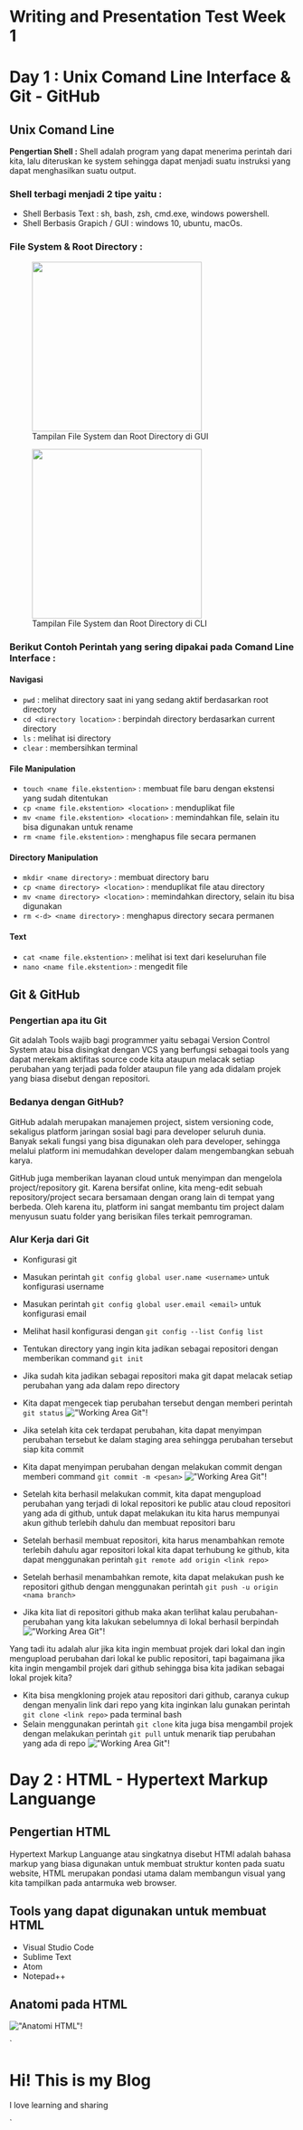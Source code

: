 # **Writing and Presentation Test Week 1**
# **Day 1 : Unix Comand Line Interface & Git - GitHub**
## **Unix Comand Line**
**Pengertian Shell :** Shell adalah program yang dapat menerima perintah dari kita, lalu diteruskan ke system sehingga dapat menjadi suatu instruksi yang dapat menghasilkan suatu output.

### **Shell terbagi menjadi 2 tipe yaitu :** 

- Shell Berbasis Text : sh, bash, zsh, cmd.exe, windows powershell.
- Shell Berbasis Grapich / GUI : windows 10, ubuntu, macOs.

### **File System & Root Directory** :
<figure>
<img src="img/guiRoot.jpg" width="300" />
<figcaption>Tampilan File System dan Root Directory di GUI</figcaptiom>
</figure>
<figure>
<img src="img/cliRoot.jpg" width="300" />
<figcaption>Tampilan File System dan Root Directory di CLI</figcaptiom>
</figure>


### **Berikut Contoh Perintah yang sering dipakai pada Comand Line Interface :**
#### Navigasi
- `pwd`  : melihat directory saat ini yang sedang aktif berdasarkan root directory
- `cd <directory location>`  : berpindah directory berdasarkan current directory
- `ls`  : melihat isi directory
- `clear` : membersihkan terminal

#### File Manipulation
- `touch <name file.ekstention>`   : membuat file baru dengan ekstensi yang sudah ditentukan
- `cp <name file.ekstention> <location>`      : menduplikat file
- `mv <name file.ekstention> <location>`      : memindahkan file, selain itu bisa digunakan untuk rename
- `rm <name file.ekstention>`      : menghapus file secara permanen

#### Directory Manipulation
- `mkdir <name directory>`   : membuat directory baru
- `cp <name directory> <location>`      : menduplikat file atau directory
- `mv <name directory> <location>`      : memindahkan directory, selain itu bisa digunakan
- `rm <-d> <name directory>`      : menghapus directory secara permanen

#### Text
- `cat <name file.ekstention>` : melihat isi text dari keseluruhan file
- `nano <name file.ekstention>` : mengedit file

## **Git & GitHub**
### **Pengertian apa itu Git**
Git adalah Tools wajib bagi programmer yaitu sebagai Version Control System atau bisa disingkat dengan VCS yang berfungsi sebagai tools yang dapat merekam aktifitas source code kita ataupun 
melacak setiap perubahan 
yang terjadi pada folder ataupun file yang ada didalam projek yang biasa disebut dengan repositori.

### **Bedanya dengan GitHub?**
GitHub adalah merupakan manajemen project, sistem versioning code, sekaligus platform jaringan sosial bagi para developer seluruh dunia. Banyak sekali fungsi yang bisa digunakan oleh para developer, sehingga melalui platform ini memudahkan developer dalam mengembangkan sebuah karya.

GitHub juga memberikan layanan cloud untuk menyimpan dan mengelola project/repository git. Karena bersifat online, kita meng-edit sebuah repository/project secara bersamaan dengan orang lain di tempat yang berbeda. Oleh karena itu, platform ini sangat membantu tim project dalam menyusun suatu folder yang berisikan files terkait pemrograman.

### **Alur Kerja dari Git**
- Konfigurasi git
- Masukan perintah `git config global user.name <username>` untuk konfigurasi username
- Masukan perintah `git config global user.email <email>` untuk konfigurasi email
- Melihat hasil konfigurasi dengan `git config --list Config list`
- Tentukan directory yang ingin kita jadikan sebagai repositori dengan memberikan command `git init`
- Jika sudah kita jadikan sebagai repositori maka git dapat melacak setiap perubahan yang ada dalam repo directory
- Kita dapat mengecek tiap perubahan tersebut dengan memberi perintah `git status`  !["Working Area Git"!](/img/git-1.png)

- Jika setelah kita cek terdapat perubahan, kita dapat menyimpan perubahan tersebut ke dalam staging area sehingga perubahan tersebut siap kita commit
- Kita dapat menyimpan perubahan dengan melakukan commit dengan memberi command `git commit -m <pesan>` !["Working Area Git"!](/img/git-2.png)
 - Setelah kita berhasil melakukan commit, kita dapat mengupload perubahan yang terjadi di lokal repositori ke public atau cloud repositori yang ada di github, untuk dapat melakukan itu kita harus mempunyai akun github terlebih dahulu dan membuat repositori baru
 - Setelah berhasil membuat repositori, kita harus menambahkan remote terlebih dahulu agar repositori lokal kita dapat terhubung ke github, kita dapat menggunakan perintah `git remote add origin <link repo>`
 - Setelah berhasil menambahkan remote, kita dapat melakukan push ke repositori github dengan menggunakan perintah `git push -u origin <nama branch>`
 - Jika kita liat di repositori github maka akan terlihat kalau perubahan-perubahan yang kita lakukan sebelumnya di lokal berhasil berpindah!["Working Area Git"!](/img/git-push.png)

 Yang tadi itu adalah alur jika kita ingin membuat projek dari lokal dan ingin mengupload perubahan dari lokal ke public repositori, tapi bagaimana jika kita ingin mengambil projek dari github sehingga bisa kita jadikan sebagai lokal projek kita? 
 - Kita bisa mengkloning projek atau repositori dari github, caranya cukup dengan menyalin link dari repo yang kita inginkan lalu gunakan perintah `git clone <link repo>` pada terminal bash
 - Selain menggunakan perintah `git clone` kita juga bisa mengambil projek dengan melakukan perintah `git pull` untuk menarik tiap perubahan yang ada di repo !["Working Area Git"!](/img/git-pull.png)
# **Day 2 : HTML - Hypertext Markup Languange**
## **Pengertian HTML**
Hypertext Markup Languange atau singkatnya disebut HTMl adalah bahasa markup yang biasa digunakan untuk membuat struktur konten pada suatu website, HTML merupakan pondasi utama dalam membangun visual yang kita tampilkan pada antarmuka web browser.
## **Tools yang dapat digunakan untuk membuat HTML**
- Visual Studio Code
- Sublime Text
- Atom
- Notepad++
## **Anatomi pada HTML**
!["Anatomi HTML"!](img/anatomiHtml.jpg)

`<!DOCTYPE html>
<html lang="en">
<head>
    <meta charset="UTF-8">
    <meta name="viewport" content="width=device-width, initial-scale=1.0">
    <title>My Blog</title>
    <link href="coba.css" type="text/css" rel="stylesheet"/>
</head>
    <body>
        <div>
            <h1 class="header">Hi! This is my Blog</h1>
            <p>I love learning and sharing</p>
        </div>
    </body>
</html>`













